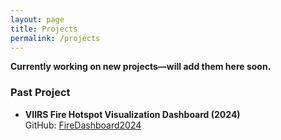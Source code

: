 ```yaml
---
layout: page
title: Projects
permalink: /projects
---
```


**Currently working on new projects—will add them here soon.**

### Past Project
- **VIIRS Fire Hotspot Visualization Dashboard (2024)**  
  GitHub: [FireDashboard2024](https://github.com/abhiinav-18/FireDashboard2024)
